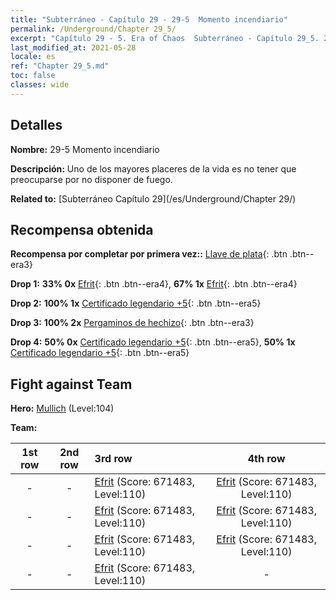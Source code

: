 ```yaml
---
title: "Subterráneo - Capítulo 29 - 29-5  Momento incendiario"
permalink: /Underground/Chapter 29_5/
excerpt: "Capítulo 29 - 5. Era of Chaos  Subterráneo - Capítulo 29_5. 29-5  Momento incendiario"
last_modified_at: 2021-05-28
locale: es
ref: "Chapter 29_5.md"
toc: false
classes: wide
---
```


## Detalles

 **Nombre:** 29-5  Momento incendiario

 **Descripción:**       Uno de los mayores placeres de la vida es no tener que preocuparse por no disponer de fuego.

 **Related to:** [Subterráneo Capítulo 29](/es/Underground/Chapter 29/)

## Recompensa obtenida

 **Recompensa por completar por primera vez::** [Llave de plata](/ItemsES/con_693/){: .btn .btn--era3}

 **Drop 1:** **33% 0x** [Efrit](/ItemsES/unt_231/){: .btn .btn--era4}, **67% 1x** [Efrit](/ItemsES/unt_231/){: .btn .btn--era4}

 **Drop 2:** **100% 1x** [Certificado legendario +5](/ItemsES/mat_102/){: .btn .btn--era5}

 **Drop 3:** **100% 2x** [Pergaminos de hechizo](/ItemsES/con_694/){: .btn .btn--era3}

 **Drop 4:** **50% 0x** [Certificado legendario +5](/ItemsES/mat_102/){: .btn .btn--era5}, **50% 1x** [Certificado legendario +5](/ItemsES/mat_102/){: .btn .btn--era5}


## Fight against Team
 **Hero:** [Mullich](/es/heroes/Mullich/) (Level:104)

 **Team:**


  | 1st row | 2nd row | 3rd row | 4th row |
  |:----:|:----:|:----|:----:|
  | - | - | [Efrit](/es/units/Efreeti/) (Score: 671483, Level:110)  | [Efrit](/es/units/Efreeti/) (Score: 671483, Level:110)  |
  | - | - | [Efrit](/es/units/Efreeti/) (Score: 671483, Level:110)  | [Efrit](/es/units/Efreeti/) (Score: 671483, Level:110)  |
  | - | - | [Efrit](/es/units/Efreeti/) (Score: 671483, Level:110)  | [Efrit](/es/units/Efreeti/) (Score: 671483, Level:110)  |
  | - | - | [Efrit](/es/units/Efreeti/) (Score: 671483, Level:110)  | - |


